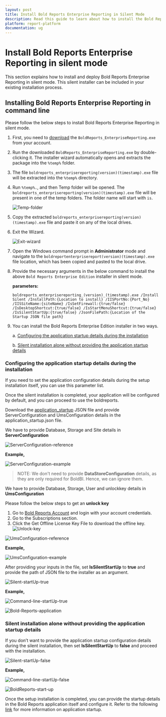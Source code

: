 ```yaml
---
layout: post
title: Install Bold Reports Enterprise Reporting in Silent Mode
description: Read this guide to learn about how to install the Bold Reports Enterprise Reporting using silent mode.
platform: report-platform
documentation: ug
---
```


# Install Bold Reports Enterprise Reporting in silent mode

This section explains how to install and deploy Bold Reports Enterprise Reporting in silent mode. This silent installer can be included in your existing installation process.

## Installing Bold Reports Enterprise Reporting in command line

Please follow the below steps to install Bold Reports Enterprise Reporting in silent mode.

1. First, you need to [download](https://help.boldreports.com/enterprise-reporting/administrator-guide/getting-started/#registration--download) the `BoldReports_EnterpriseReporting.exe` from your account.

2. Run the downloaded `BoldReports_EnterpriseReporting.exe` by double-clicking it. The installer wizard automatically opens and extracts the package into the `%temp%` folder.

3. The file `boldreports_enterprisereporting(version)(timestamp).exe` file will be extracted into the `%temp%` directory.

4. Run `%temp%.`, and then Temp folder will be opened. The `boldreports_enterprisereporting(version)(timestamp).exe` file will be present in one of the temp folders. The folder name will start with `is`.

    ![Temp-folder](/static/assets/on-premise/images/installation/silent-installation/temp-folder.png)

5. Copy the extracted `boldreports_enterprisereporting(version)(timestamp).exe` file and paste it on any of the local drives.

6. Exit the Wizard.

    ![Exit-wizard](/static/assets/on-premise/images/installation/silent-installation/exit-wizard.png)

7. Open the Windows command prompt in **Administrator** mode and navigate to the `boldreportenterprisereport(version)(timestamp).exe` file location, which has been copied and pasted to the local drive.

8. Provide the necessary arguments in the below command to install the above `Bold Reports Enterprise Edition` installer in silent mode.

      **parameters:**
     ```console
    boldreports_enterprisereporting_(version)_(timestamp).exe /Install Silent /InstallPath:{Location to install} /IISPortNo:{Port_No} /IISSiteName:{siteName} /IsSetFirewall:{true/false} /IsDesktopShortcut:{true/false} /IsStartMenuShortcut:{true/false} /IsSilentStartUp:{true/false} /JsonFilePath:{Location of the Startup JSON file path}
    ```

9. You can install the Bold Reports Enterprise Edition installer in two ways.

     a. [Configuring the application startup details during the installation](#configuring-the-application-startup-details-during-the-installation)

     b. [Silent installation alone without providing the application startup details](#silent-installation-alone-without-providing-the-application-startup-details)

### Configuring the application startup details during the installation

If you need to set the application configuration details during the setup installation itself, you can use this parameter list.

Once the silent installation is completed, your application will be configured by default, and you can proceed to use the boldreports.

Download the [application_startup](https://github.com/boldreports/api-payload/blob/master/v2/application_startup.json) JSON file and provide ServerConfiguration and UmsConfiguration details in the application_startup.json file.

We have to provide Database, Storage and Site details in **ServerConfiguration**

![ServerConfiguration-reference](/static/assets/on-premise/images/installation/silent-installation/server-configuration-reference.png)

**Example,**

![ServerConfiguration-example](/static/assets/on-premise/images/installation/silent-installation/server-configuration-example.png)

> NOTE: We don't need to provide **DataStoreConfiguration** details, as they are only required for BoldBI. Hence, we can ignore them.

We have to provide Database, Storage, User and unlockkey details in **UmsConfiguration**

Please follow the below steps to get an **unlock key**
1. Go to [Bold Reports Account](https://www.boldreports.com/account/downloads) and login with your account credentials.
2. Go to the Subscriptions section.
3. Click the Get Offline License Key File to download the offline key.
![Unlock-key](/static/assets/on-premise/images/installation/silent-installation/unlock-key.png)

![UmsConfiguration-reference](/static/assets/on-premise/images/installation/silent-installation/ums-configuration-reference.png)

**Example,**

![UmsConfiguration-example](/static/assets/on-premise/images/installation/silent-installation/ums-configuration-example.png)

After providing your inputs in the file, set **IsSilentStartUp** to **true** and provide the path of JSON file to the installer as an argument.

![Silent-startUp-true](/static/assets/on-premise/images/installation/silent-installation/silent-startup-true.png)

**Example,**

![Command-line-startUp-true](/static/assets/on-premise/images/installation/silent-installation/command-line-startup-true.png)

![Bold-Reports-application](/static/assets/on-premise/images/installation/silent-installation/bold-reports-application.png)

### Silent installation alone without providing the application startup details

If you don’t want to provide the application startup configuration details during the silent installation, then set **IsSilentStartUp** to **false** and proceed with the installation.

![Silent-startUp-false](/static/assets/on-premise/images/installation/silent-installation/silent-startup-false.png)

**Example,**

![Command-line-startUp-false](/static/assets/on-premise/images/installation/silent-installation/command-line-startup-false.png)

![BoldReports-start-up](/static/assets/on-premise/images/installation/silent-installation/bold-ums-startup.png)

Once the setup installation is completed, you can provide the startup details in the Bold Reports application itself and configure it. Refer to the following [link](https://help.boldreports.com/enterprise-reporting/administrator-guide/application-startup/) for more information on application startup.
